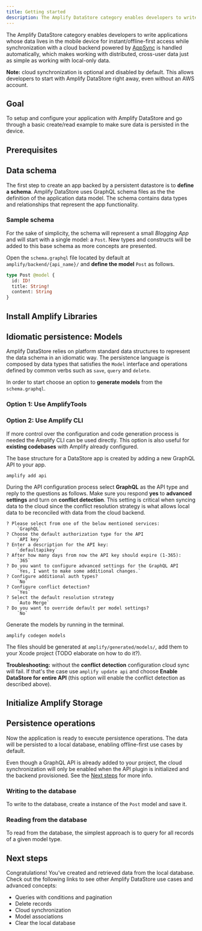 ```yaml
---
title: Getting started
description: The Amplify DataStore category enables developers to write applications whose data lives in the mobile device for instant/offline-first access while synchronization with a cloud backend is handled automatically.
---
```


The Amplify DataStore category enables developers to write applications whose data lives in the mobile device for instant/offline-first access while synchronization with a cloud backend powered by [AppSync](https://aws.amazon.com/appsync/) is handled automatically, which makes working with distributed, cross-user data just as simple as working with local-only data.

**Note:** cloud synchronization is optional and disabled by default. This allows developers to start with Amplify DataStore right away, even without an AWS account.

## Goal
To setup and configure your application with Amplify DataStore and go through a basic create/read example to make sure data is persisted in the device.

## Prerequisites

<inline-fragment platform="ios" src="~/lib/datastore/fragments/ios/getting-started/10_preReq.md"></inline-fragment>
<inline-fragment platform="android" src="~/lib/datastore/fragments/android/getting-started/10_preReq.md"></inline-fragment>

## Data schema

The first step to create an app backed by a persistent datastore is to **define a schema**. Amplify DataStore uses GraphQL schema files as the the definition of the application data model. The schema contains data types and relationships that represent the app functionality.

### Sample schema

For the sake of simplicity, the schema will represent a small *Blogging App* and will start with a single model: a `Post`. New types and constructs will be added to this base schema as more concepts are presented.

Open the `schema.graphql` file located by default at `amplify/backend/{api_name}/`  and **define the model** `Post` as follows.

```graphql
type Post @model {
  id: ID!
  title: String!
  content: String
}
```

## Install Amplify Libraries

<inline-fragment platform="ios" src="~/lib/datastore/fragments/ios/getting-started/20_installLib.md"></inline-fragment>
<inline-fragment platform="android" src="~/lib/datastore/fragments/android/getting-started/20_installLib.md"></inline-fragment>

## Idiomatic persistence: Models

Amplify DataStore relies on platform standard data structures to represent the data schema in an idiomatic way. The persistence language is composed by data types that satisfies the `Model` interface and operations defined by common verbs such as `save`, `query` and `delete`.

In order to start choose an option to **generate models** from the `schema.graphql`.

### Option 1: Use AmplifyTools

<inline-fragment platform="ios" src="~/lib/datastore/fragments/ios/getting-started/30_amplifyTools.md"></inline-fragment>
<inline-fragment platform="android" src="~/lib/datastore/fragments/android/getting-started/30_amplifyTools.md"></inline-fragment>

### Option 2: Use Amplify CLI

If more control over the configuration and code generation process is needed the Amplify CLI can be used directly. This option is also useful for **existing codebases** with Amplify already configured.

The base structure for a DataStore app is created by adding a new GraphQL API to your app.

```console
amplify add api
```

During the API configuration process select **GraphQL** as the API type and reply to the questions as follows. Make sure you respond **yes** to **advanced settings** and turn on **conflict detection**. This setting is critical when syncing data to the cloud since the conflict resolution strategy is what allows local data to be reconciled with data from the cloud backend.

```console
? Please select from one of the below mentioned services:
    `GraphQL`
? Choose the default authorization type for the API
    `API key`
? Enter a description for the API key:
    `defaultapikey`
? After how many days from now the API key should expire (1-365):
    `365`
? Do you want to configure advanced settings for the GraphQL API
    `Yes, I want to make some additional changes.`
? Configure additional auth types?
    `No`
? Configure conflict detection?
    `Yes`
? Select the default resolution strategy
    `Auto Merge`
? Do you want to override default per model settings?
    `No`
```

Generate the models by running in the terminal.

```console
amplify codegen models
```

The files should be generated at `amplify/generated/models/`, add them to your Xcode project (TODO elaborate on how to do it?).

<amplify-callout>

**Troubleshooting:** without the **conflict detection** configuration cloud sync will fail. If that's the case use `amplify update api` and choose **Enable DataStore for entire API** (this option will enable the conflict detection as described above).

</amplify-callout>

## Initialize Amplify Storage

<inline-fragment platform="ios" src="~/lib/datastore/fragments/ios/getting-started/40_initDataStore.md"></inline-fragment>
<inline-fragment platform="android" src="~/lib/datastore/fragments/android/getting-started/40_initDataStore.md"></inline-fragment>

## Persistence operations

Now the application is ready to execute persistence operations. The data will be persisted to a local database, enabling offline-first use cases by default.

Even though a GraphQL API is already added to your project, the cloud synchronization will only be enabled when the API plugin is initialized and the backend provisioned. See the [Next steps](#next-steps) for more info.

### Writing to the database

To write to the database, create a instance of the `Post` model and save it.

<inline-fragment platform="ios" src="~/lib/datastore/fragments/ios/getting-started/50_saveSnippet.md"></inline-fragment>
<inline-fragment platform="android" src="~/lib/datastore/fragments/android/getting-started/50_saveSnippet.md"></inline-fragment>

### Reading from the database

To read from the database, the simplest approach is to query for all records of a given model type.

<inline-fragment platform="ios" src="~/lib/datastore/fragments/ios/getting-started/60_querySnippet.md"></inline-fragment>
<inline-fragment platform="android" src="~/lib/datastore/fragments/android/getting-started/60_querySnippet.md"></inline-fragment>

## Next steps

Congratulations! You’ve created and retrieved data from the local database. Check out the following links to see other Amplify DataStore use cases and advanced concepts:

- Queries with conditions and pagination
- Delete records
- Cloud synchronization
- Model associations
- Clear the local database

